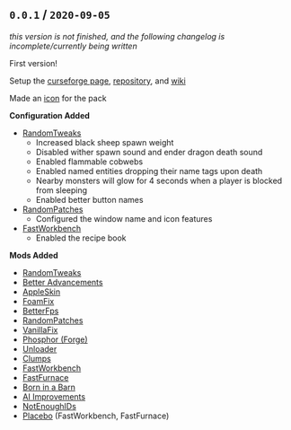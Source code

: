 ## `0.0.1` / `2020-09-05`

_this version is not finished, and the following changelog is incomplete/currently being written_

First version!

Setup the [curseforge page](https://www.curseforge.com/minecraft/modpacks/metanoia), [repository](https://github.com/06000208/metanoia), and [wiki](https://github.com/06000208/metanoia/wiki)

Made an [icon](https://github.com/06000208/metanoia/tree/master/assets) for the pack

**Configuration Added**

- [RandomTweaks](https://www.curseforge.com/minecraft/mc-mods/randomtweaks)
  - Increased black sheep spawn weight
  - Disabled wither spawn sound and ender dragon death sound
  - Enabled flammable cobwebs
  - Enabled named entities dropping their name tags upon death
  - Nearby monsters will glow for 4 seconds when a player is blocked from sleeping
  - Enabled better button names
- [RandomPatches](https://www.curseforge.com/minecraft/mc-mods/randompatches)
  - Configured the window name and icon features 
- [FastWorkbench](https://www.curseforge.com/minecraft/mc-mods/fastworkbench)
  - Enabled the recipe book

**Mods Added**

- [RandomTweaks](https://www.curseforge.com/minecraft/mc-mods/randomtweaks)
- [Better Advancements](https://www.curseforge.com/minecraft/mc-mods/better-advancements)
- [AppleSkin](https://www.curseforge.com/minecraft/mc-mods/appleskin)
- [FoamFix](https://www.curseforge.com/minecraft/mc-mods/foamfix-optimization-mod)
- [BetterFps](https://www.curseforge.com/minecraft/mc-mods/betterfps)
- [RandomPatches](https://www.curseforge.com/minecraft/mc-mods/randompatches)
- [VanillaFix](https://www.curseforge.com/minecraft/mc-mods/vanillafix)
- [Phosphor (Forge)](https://www.curseforge.com/minecraft/mc-mods/phosphor-forge)
- [Unloader](https://www.curseforge.com/minecraft/mc-mods/unloader)
- [Clumps](https://www.curseforge.com/minecraft/mc-mods/clumps)
- [FastWorkbench](https://www.curseforge.com/minecraft/mc-mods/fastworkbench)
- [FastFurnace](https://www.curseforge.com/minecraft/mc-mods/fastfurnace)
- [Born in a Barn](https://www.curseforge.com/minecraft/mc-mods/born-in-a-barn)
- [AI Improvements](https://www.curseforge.com/minecraft/mc-mods/ai-improvements)
- [NotEnoughIDs](https://www.curseforge.com/minecraft/mc-mods/notenoughids)
- [Placebo](https://www.curseforge.com/minecraft/mc-mods/placebo) (FastWorkbench, FastFurnace)
